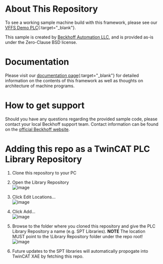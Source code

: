 # About This Repository

To see a working sample machine build with this framework, please see our [VFFS Demo PLC](https://github.com/Beckhoff-USA-Community/PackML_PLC_Example){:target="_blank"}.

This sample is created by [Beckhoff Automation LLC](https://www.beckhoff.com/en-us/), and is provided as-is under the Zero-Clause BSD license.

# Documentation
Please visit our [documentation page](https://beckhoff-usa-community.github.io/SPT-Libraries/index.html){:target="_blank"} for detailed information on the contents of this framework as well as thoughts on architecture of machine programs.

# How to get support
Should you have any questions regarding the provided sample code, please contact your local Beckhoff support team. Contact information can be found on the [official Beckhoff website](https://www.beckhoff.com/en-us/support/).

# Adding this repo as a TwinCAT PLC Library Repository
1. Clone this repository to your PC

2. Open the Library Repository<br>
![image](https://user-images.githubusercontent.com/18381949/232176085-f3e0c4d4-55e7-43ea-8b0a-e522097ed7e2.png)<br>
3. Click Edit Locations...<br>
![image](https://user-images.githubusercontent.com/18381949/232176435-aff683b1-04ab-4db1-bed3-7efa4debf4ac.png)<br>
4. Click Add...<br>
![image](https://user-images.githubusercontent.com/18381949/232176556-f8cc91ee-77a9-45d5-8af9-192611669f2d.png)<br>
5. Browse to the folder where you cloned this repository and give the PLC Library Repository a name (e.g. SPT Libraries).  **NOTE** The location MUST point to the \Library Repository folder under the repo root!<br>
![image](https://user-images.githubusercontent.com/18381949/232176459-5c628467-8b3a-430a-b546-1e111d481e27.png)<br>
6. Future updates to the SPT libraries will automatically propogate into TwinCAT XAE by fetching this repo.
